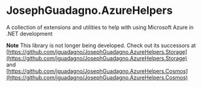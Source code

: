 # JosephGuadagno.AzureHelpers

A collection of extensions and utilities to help with using Microsoft Azure in .NET development

**Note** This library is not longer being developed. Check out its successors at [https://github.com/jguadagno/JosephGuadagno.AzureHelpers.Storage](https://github.com/jguadagno/JosephGuadagno.AzureHelpers.Storage) and [https://github.com/jguadagno/JosephGuadagno.AzureHelpers.Cosmos](https://github.com/jguadagno/JosephGuadagno.AzureHelpers.Cosmos)